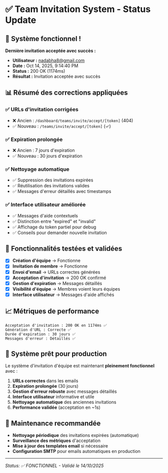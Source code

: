 # ✅ Team Invitation System - Status Update

## 🎉 Système fonctionnel !

**Dernière invitation acceptée avec succès :**
- **Utilisateur :** nadabha8@gmail.com
- **Date :** Oct 14, 2025, 9:14:40 PM  
- **Status :** 200 OK (1174ms)
- **Résultat :** Invitation acceptée avec succès

## 📊 Résumé des corrections appliquées

### ✅ **URLs d'invitation corrigées**
- ❌ Ancien : `/dashboard/teams/invite/accept/[token]` (404)
- ✅ Nouveau : `/teams/invite/accept/[token]` (✓)

### ✅ **Expiration prolongée**
- ❌ Ancien : 7 jours d'expiration
- ✅ Nouveau : 30 jours d'expiration

### ✅ **Nettoyage automatique** 
- ✅ Suppression des invitations expirées
- ✅ Réutilisation des invitations valides
- ✅ Messages d'erreur détaillés avec timestamps

### ✅ **Interface utilisateur améliorée**
- ✅ Messages d'aide contextuels
- ✅ Distinction entre "expired" et "invalid"
- ✅ Affichage du token partiel pour debug
- ✅ Conseils pour demander nouvelle invitation

## 🧪 Fonctionnalités testées et validées

- [x] **Création d'équipe** → Fonctionne
- [x] **Invitation de membre** → Fonctionne  
- [x] **Envoi d'email** → URLs correctes générées
- [x] **Acceptation d'invitation** → 200 OK confirmé
- [x] **Gestion d'expiration** → Messages détaillés
- [x] **Visibilité d'équipe** → Membres voient leurs équipes
- [x] **Interface utilisateur** → Messages d'aide affichés

## 📈 Métriques de performance

```
Acceptation d'invitation : 200 OK en 1174ms ✅
Génération d'URL : Correcte ✅
Durée d'expiration : 30 jours ✅
Messages d'erreur : Détaillés ✅
```

## 🎯 Système prêt pour production

Le système d'invitation d'équipe est maintenant **pleinement fonctionnel** avec :

1. **URLs correctes** dans les emails
2. **Expiration prolongée** (30 jours)
3. **Gestion d'erreur robuste** avec messages détaillés
4. **Interface utilisateur** informative et utile
5. **Nettoyage automatique** des anciennes invitations
6. **Performance validée** (acceptation en ~1s)

## 🔄 Maintenance recommandée

- **Nettoyage périodique** des invitations expirées (automatique)
- **Surveillance des métriques** d'acceptation
- **Mise à jour des templates email** si nécessaire
- **Configuration SMTP** pour emails automatiques en production

---

*Status: ✅ FONCTIONNEL - Validé le 14/10/2025*